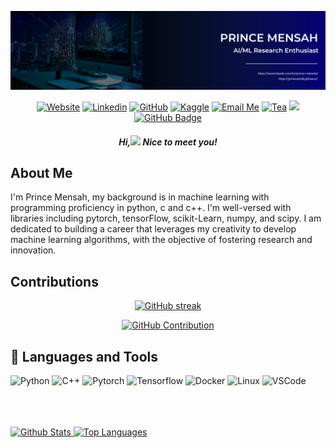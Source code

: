 ![image](https://github.com/pmensah28/pmensah28/blob/main/img/bg.png)

<div align="center">

[![Website](https://img.shields.io/badge/-Website-4B9AE5?style=flat&logo=Website&logoColor=white&link=https://pmensah28.github.io/)](https://pmensah28.github.io/)
[![Linkedin](https://img.shields.io/badge/-LinkedIn-306EA8?style=flat&logo=Linkedin&logoColor=white&link=https://www.linkedin.com/in/prince-mensah/)](https://www.linkedin.com/in/prince-mensah/) 
[![GitHub](https://img.shields.io/badge/-GitHub-2F2F2F?style=flat&logo=github&logoColor=white&link=https://github.com/pmensah28)](https://github.com/pmensah28/)
[![Kaggle](https://img.shields.io/badge/-Kaggle-5DB0DB?style=flat&logo=Kaggle&logoColor=white&link=https://www.kaggle.com/pmensah1)](https://www.kaggle.com/pmensah1)
[![Email Me](https://img.shields.io/badge/-Email-676767?style=flat&logo=google-scholar&logoColor=white&link=mailto:pmensah@aimsammi.org)](mailto:pmensah@aimsammi.org)
[![Tea](https://img.shields.io/badge/-Buy_me_a_tea-yellow?style=flat&logo=buymeacoffee&logoColor=white&link=https://www.buymeacoffee.com/pmensah)](https://www.buymeacoffee.com/pmensah)
<a href="https://github.com/pmensah28/github-profile-views-counter"><img src="https://komarev.com/ghpvc/?username=pmensah28"></a>
<a href="https://github.com/pmensah28?tab=followers"><img src="https://img.shields.io/github/followers/pmensah28?label=Followers&style=social" alt="GitHub Badge"></a>
</div>


<h5 align="center">Hi,<img src="https://raw.githubusercontent.com/MartinHeinz/MartinHeinz/master/wave.gif" width="30px"> Nice to meet you!</h5>
<h3 align="center"></h3>

## About Me
  
I'm Prince Mensah, my background is in machine learning with programming proficiency in python, c and c++. I'm well-versed with libraries including pytorch, tensorFlow, scikit-Learn, numpy, and scipy. I am dedicated to building a career that leverages my creativity to develop machine learning algorithms, with the objective of fostering research and innovation.
</div>

## Contributions

<p align="center">
  <a href="https://github.com/pmensah28">
    <img src="https://github-readme-streak-stats.herokuapp.com/?user=pmensah28&theme=react&border=4B88F6&background=0D1117" alt="GitHub streak"/>
  </a>
</p>

<p align="center">
  <a href="https://github.com/pmensah28">
    <img src="https://github-profile-summary-cards.vercel.app/api/cards/profile-details?username=pmensah28&theme=github_dark&border=4B88F6" alt="GitHub Contribution"/>
  </a>
</p>


## 🧰 Languages and Tools

![Python](https://img.shields.io/badge/Python-F0DB4F?style=for-the-badge&labelColor=black&logo=python&logoColor=F0DB4F)
![C++](https://img.shields.io/badge/C++-4B88F6?style=for-the-badge&labelColor=black&logo=c++&logoColor=4B88F6)
![Pytorch](https://img.shields.io/badge/Pytorch-E34F26?style=for-the-badge&labelColor=black&logo=pytorch&logoColor=E34F26)
![Tensorflow](https://img.shields.io/badge/Tensorflow-orange?style=for-the-badge&labelColor=black&logo=tensorflow&logoColor=orange)
![Docker](https://img.shields.io/badge/Docker-4B88F6?style=for-the-badge&logo=docker&logoColor=4B88F6)
![Linux](https://img.shields.io/badge/Linux-F0DB4F?style=for-the-badge&logo=css3&logoColor=F0DB4F)
![VSCode](https://img.shields.io/badge/Visual_Studio-4B88F6?style=for-the-badge&logo=visual%20studio&logoColor=white)
<!-- ![Git](https://img.shields.io/badge/Git-F05032?style=for-the-badge&logo=git&logoColor=white)
![React](https://img.shields.io/badge/-React-61DBFB?style=for-the-badge&labelColor=black&logo=react&logoColor=61DBFB)
![Nodejs](https://img.shields.io/badge/Nodejs-3C873A?style=for-the-badge&labelColor=black&logo=node.js&logoColor=3C873A) -->

<br />
<br />
<br />

<a> 
  <a href="https://github.com/pmensah28">
    <img alt="Github Stats" src="https://denvercoder1-github-readme-stats.vercel.app/api?username=pmensah28&show_icons=true&count_private=true&theme=react&border_color=4B88F6&bg_color=0D1117&title_color=4B88F6&icon_color=4B88F6" height="192px" width="49.5%"/>
  </a>
  <a href="https://github.com/pmensah28">
    <img alt="Top Languages" src="https://denvercoder1-github-readme-stats.vercel.app/api/top-langs/?username=pmensah28&langs_count=8&layout=compact&theme=react&border_color=4B88F6&bg_color=0D1117&title_color=4B88F6&icon_color=4B88F6" height="192px" width="49.5%"/>
  </a>
  <br/>
</a>



